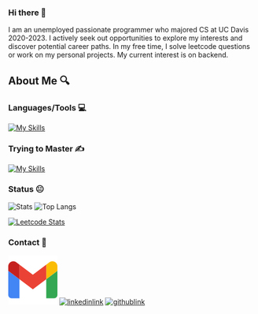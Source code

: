 ### Hi there 👋
I am an unemployed passionate programmer who majored CS at UC Davis 2020-2023. I actively seek out opportunities to explore my interests and discover potential career paths. In my free time, I solve leetcode questions or work on my personal projects. My current interest is on backend.
## About Me 🔍
### Languages/Tools 💻
[![My Skills](https://skillicons.dev/icons?i=js,html,css,bash,c,cpp,flask,git,github,go,processing,py,pytorch,tensorflow,vscode,react,nodejs,flutter,autocad,latex&perline=5&theme=light)](https://skillicons.dev)

### Trying to Master ✍️
[![My Skills](https://skillicons.dev/icons?i=angular,aws,docker,firebase,gcp&perline=5&theme=light)](https://skillicons.dev)

### Status 😐
<p align="left"> 
    <img alt="Stats" height="150px" src="https://github-readme-stats.vercel.app/api?username=leej1230&show_icons=true&theme=transparent" />
    <img alt="Top Langs" height="150px" src="https://github-readme-stats.vercel.app/api/top-langs/?username=leej1230&layout=compact" />
</p>

[![Leetcode Stats](https://leetcard.jacoblin.cool/kaeru1230?ext=heatmap)](https://leetcode.com/kaeru1230)

### Contact 📡
<p align="left">
    <a href="mailto:jwplee&#64;ucdavis.edu"><img src="./gmail.svg" alt="gmaillink"></a>
    <a href="https://www.linkedin.com/in/jaewoolee1230/" target="_blank"><img src="https://skillicons.dev/icons?i=linkedin" alt="linkedinlink"></a>
    <a href="https://github.com/leej1230" target="_blank"><img src="https://skillicons.dev/icons?i=github" alt="githublink"></a>
</p>
